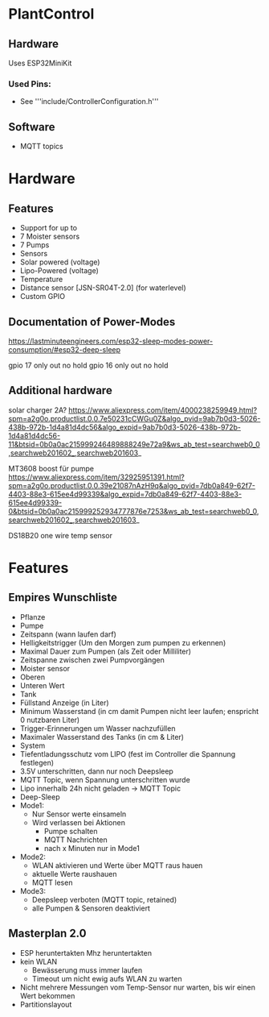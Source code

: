 # PlantControl
## Hardware

Uses ESP32MiniKit

### Used Pins:
* See '''include/ControllerConfiguration.h'''

## Software
* MQTT topics

# Hardware
## Features
* Support for up to
 * 7 Moister sensors
 * 7 Pumps
 * Sensors
  * Solar powered (voltage)
  * Lipo-Powered (voltage)
  * Temperature
  * Distance sensor [JSN-SR04T-2.0] (for waterlevel)
 * Custom GPIO

## Documentation of Power-Modes
https://lastminuteengineers.com/esp32-sleep-modes-power-consumption/#esp32-deep-sleep


gpio 17 only out no hold
gpio 16 only out no hold

## Additional hardware
solar charger 2A?
https://www.aliexpress.com/item/4000238259949.html?spm=a2g0o.productlist.0.0.7e50231cCWGu0Z&algo_pvid=9ab7b0d3-5026-438b-972b-1d4a81d4dc56&algo_expid=9ab7b0d3-5026-438b-972b-1d4a81d4dc56-11&btsid=0b0a0ac215999246489888249e72a9&ws_ab_test=searchweb0_0,searchweb201602_,searchweb201603_

MT3608 boost für pumpe
https://www.aliexpress.com/item/32925951391.html?spm=a2g0o.productlist.0.0.39e21087nAzH9q&algo_pvid=7db0a849-62f7-4403-88e3-615ee4d99339&algo_expid=7db0a849-62f7-4403-88e3-615ee4d99339-0&btsid=0b0a0ac215999252934777876e7253&ws_ab_test=searchweb0_0,searchweb201602_,searchweb201603_

DS18B20 one wire temp sensor


# Features
## Empires Wunschliste
 * Pflanze
  * Pumpe
   * Zeitspann (wann laufen darf)
   * Helligkeitstrigger (Um den Morgen zum pumpen zu erkennen)
   * Maximal Dauer zum Pumpen (als Zeit oder Milliliter)
   * Zeitspanne zwischen zwei Pumpvorgängen
  * Moister sensor
   * Oberen
   * Unteren Wert
* Tank
 * Füllstand Anzeige (in Liter)
 * Minimum Wasserstand (in cm damit Pumpen nicht leer laufen; enspricht 0 nutzbaren Liter)
 * Trigger-Erinnerungen um Wasser nachzufüllen
 * Maximaler Wasserstand des Tanks (in cm & Liter)
* System
 * Tiefentladungsschutz vom LIPO (fest im Controller die Spannung festlegen)
  * 3.5V unterschritten, dann nur noch Deepsleep
  * MQTT Topic, wenn Spannung unterschritten wurde
 * Lipo innerhalb 24h nicht geladen -> MQTT Topic
 * Deep-Sleep
  * Mode1: 
    * Nur Sensor werte einsameln
    * Wird verlassen bei Aktionen
        * Pumpe schalten
        * MQTT Nachrichten
        * nach x Minuten nur in Mode1
  * Mode2: 
    * WLAN aktivieren und Werte über MQTT raus hauen
    * aktuelle Werte raushauen
    * MQTT lesen
  * Mode3:
    * Deepsleep verboten (MQTT topic, retained)
    * alle Pumpen & Sensoren deaktiviert

## Masterplan 2.0
 * ESP heruntertakten Mhz heruntertakten
 * kein WLAN 
   * Bewässerung muss immer laufen
   * Timeout um nicht ewig aufs WLAN zu warten
 * Nicht mehrere Messungen vom Temp-Sensor nur warten, bis wir einen Wert bekommen
 * Partitionslayout


